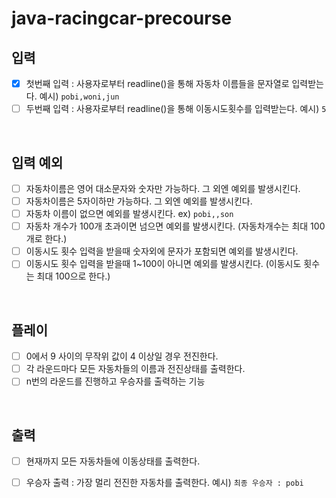 # java-racingcar-precourse
## 입력
- [x] 첫번째 입력 : 사용자로부터 readline()을 통해 자동차 이름들을 문자열로 입력받는다. 예시) `pobi,woni,jun`
- [ ] 두번째 입력 : 사용자로부터 readline()을 통해 이동시도횟수를 입력받는다. 예시) `5`

<br>

## 입력 예외
- [ ] 자동차이름은 영어 대소문자와 숫자만 가능하다. 그 외엔 예외를 발생시킨다.
- [ ] 자동차이름은 5자이하만 가능하다. 그 외엔 예외를 발생시킨다.
- [ ] 자동차 이름이 없으면 예외를 발생시킨다. ex) `pobi,,son`
- [ ] 자동차 개수가 100개 초과이면 넘으면 예외를 발생시킨다. (자동차개수는 최대 100개로 한다.)
- [ ] 이동시도 횟수 입력을 받을때 숫자외에 문자가 포함되면 예외를 발생시킨다.
- [ ] 이동시도 횟수 입력을 받을때 1~100이 아니면 예외를 발생시킨다. (이동시도 횟수는 최대 100으로 한다.)

<br>

## 플레이
- [ ] 0에서 9 사이의 무작위 값이 4 이상일 경우 전진한다.
- [ ] 각 라운드마다 모든 자동차들의 이름과 전진상태를 출력한다.
- [ ] n번의 라운드를 진행하고 우승자를 출력하는 기능

<br>

## 출력
- [ ] 현재까지 모든 자동차들에 이동상태를 출력한다.
- [ ] 우승자 출력 : 가장 멀리 전진한 자동차를 출력한다. 예시) `최종 우승자 : pobi`
	 
